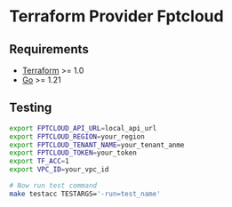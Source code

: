 # Terraform Provider Fptcloud

## Requirements

- [Terraform](https://developer.hashicorp.com/terraform/downloads) >= 1.0
- [Go](https://golang.org/doc/install) >= 1.21

## Testing
```sh
export FPTCLOUD_API_URL=local_api_url                                                                  2 ↵  11155  17:25:00
export FPTCLOUD_REGION=your_region
export FPTCLOUD_TENANT_NAME=your_tenant_anme
export FPTCLOUD_TOKEN=your_token
export TF_ACC=1
export VPC_ID=your_vpc_id

# Now run test command
make testacc TESTARGS='-run=test_name'
```